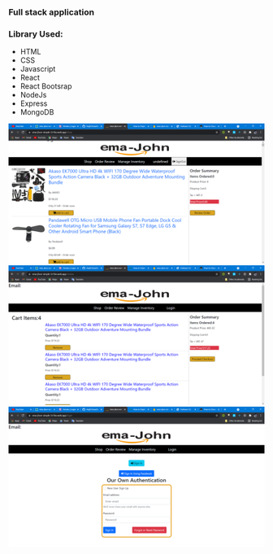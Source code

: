 ### Full stack application

### Library Used:

<ul>

<li>HTML</li>
<li>CSS</li>
<li>Javascript</li>
<li>React</li>
<li>React Bootsrap</li>
<li>NodeJs</li>
<li>Express</li>
<li>MongoDB</li>

</ul>

<img src="./Images/ema-jhon-website - Google Chrome 11_25_2021 10_18_39 PM.png">
<img src="./Images/ema-jhon-website - Google Chrome 11_25_2021 10_19_35 PM.png">
<img src="./Images/ema-jhon-website - Google Chrome 11_25_2021 10_19_44 PM.png">
